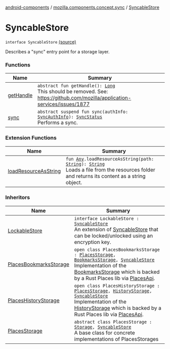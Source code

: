 [android-components](../../index.md) / [mozilla.components.concept.sync](../index.md) / [SyncableStore](./index.md)

# SyncableStore

`interface SyncableStore` [(source)](https://github.com/mozilla-mobile/android-components/blob/master/components/concept/sync/src/main/java/mozilla/components/concept/sync/Sync.kt#L62)

Describes a "sync" entry point for a storage layer.

### Functions

| Name | Summary |
|---|---|
| [getHandle](get-handle.md) | `abstract fun getHandle(): `[`Long`](https://kotlinlang.org/api/latest/jvm/stdlib/kotlin/-long/index.html)<br>This should be removed. See: https://github.com/mozilla/application-services/issues/1877 |
| [sync](sync.md) | `abstract suspend fun sync(authInfo: `[`SyncAuthInfo`](../-sync-auth-info/index.md)`): `[`SyncStatus`](../-sync-status/index.md)<br>Performs a sync. |

### Extension Functions

| Name | Summary |
|---|---|
| [loadResourceAsString](../../mozilla.components.support.test.file/kotlin.-any/load-resource-as-string.md) | `fun `[`Any`](https://kotlinlang.org/api/latest/jvm/stdlib/kotlin/-any/index.html)`.loadResourceAsString(path: `[`String`](https://kotlinlang.org/api/latest/jvm/stdlib/kotlin/-string/index.html)`): `[`String`](https://kotlinlang.org/api/latest/jvm/stdlib/kotlin/-string/index.html)<br>Loads a file from the resources folder and returns its content as a string object. |

### Inheritors

| Name | Summary |
|---|---|
| [LockableStore](../-lockable-store/index.md) | `interface LockableStore : `[`SyncableStore`](./index.md)<br>An extension of [SyncableStore](./index.md) that can be locked/unlocked using an encryption key. |
| [PlacesBookmarksStorage](../../mozilla.components.browser.storage.sync/-places-bookmarks-storage/index.md) | `open class PlacesBookmarksStorage : `[`PlacesStorage`](../../mozilla.components.browser.storage.sync/-places-storage/index.md)`, `[`BookmarksStorage`](../../mozilla.components.concept.storage/-bookmarks-storage/index.md)`, `[`SyncableStore`](./index.md)<br>Implementation of the [BookmarksStorage](../../mozilla.components.concept.storage/-bookmarks-storage/index.md) which is backed by a Rust Places lib via [PlacesApi](#). |
| [PlacesHistoryStorage](../../mozilla.components.browser.storage.sync/-places-history-storage/index.md) | `open class PlacesHistoryStorage : `[`PlacesStorage`](../../mozilla.components.browser.storage.sync/-places-storage/index.md)`, `[`HistoryStorage`](../../mozilla.components.concept.storage/-history-storage/index.md)`, `[`SyncableStore`](./index.md)<br>Implementation of the [HistoryStorage](../../mozilla.components.concept.storage/-history-storage/index.md) which is backed by a Rust Places lib via [PlacesApi](#). |
| [PlacesStorage](../../mozilla.components.browser.storage.sync/-places-storage/index.md) | `abstract class PlacesStorage : `[`Storage`](../../mozilla.components.concept.storage/-storage/index.md)`, `[`SyncableStore`](./index.md)<br>A base class for concrete implementations of PlacesStorages |
